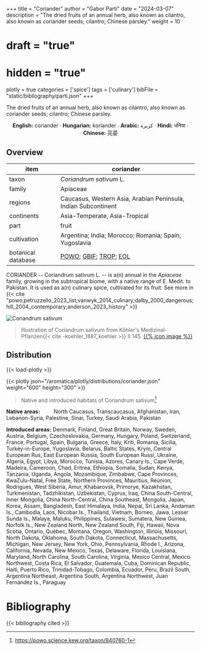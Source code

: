 +++
title = "Coriander"
author = "Gabor Parti"
date = "2024-03-07"
description = "The dried fruits of an annual herb, also known as cilantro, also known as coriander seeds; cilantro; Chinese parsley."
weight = 10
# draft = "true"
# hidden = "true"
plotly = true
categories = ['spice']
tags = ['culinary']
bibFile = "static/bibliography/parti.json"
+++

The dried fruits of an annual herb, also known as cilantro, also known as coriander seeds; cilantro; Chinese parsley. [<i class="fab fa-wikipedia-w"></i>](https://en.wikipedia.org/wiki/Coriander)

<center>

**English:** coriander · **Hungarian:** koriander · **Arabic:** <span class="arabic-text" dir="rtl">كزبرة</span> · **Hindi:** <span class="devanagari-text">धनिया </span> · **Chinese:** <span class="traditional-chinese-text">芫荽</span>

</center>

## Overview

|       item       |                                                                                    coriander                                                                                    |
|------------------|---------------------------------------------------------------------------------------------------------------------------------------------------------------------------------|
|       taxon      |                                                                             *Coriandrum sativum* L.                                                                             |
|      family      |                                                                                     Apiaceae                                                                                    |
|      regions     |                                                          Caucasus, Western Asia, Arabian Peninsula, Indian Subcontinent                                                         |
|    continents    |                                                                          Asia-Temperate, Asia-Tropical                                                                          |
|       part       |                                                                                      fruit                                                                                      |
|    cultivation   |                                                              Argentina; India; Morocco; Romania; Spain; Yugoslavia                                                              |
|botanical database|[POWO](https://powo.science.kew.org/taxon/840760-1); [GBIF](https://www.gbif.org/species/3034871); [TROP](https://tropicos.org/name/1700064); [EOL](https://eol.org/pages/581687)|

CORIANDER -- Coriandrum sativum L. -- is a(n) annual in the *Apiaceae* family, growing in the subtropical biome, with a native range of E. Medit. to Pakistan. It is used as a(n) culinary spice, cultivated for its fruit. See more in  {{< cite "powo;petruzzello_2023_list;vanwyk_2014_culinary;dalby_2000_dangerous;hill_2004_contemporary;anderson_2023_history" >}}

![Coriandrum sativum](/images/illustrations/coriander.png?width=40rem "Illustration of Coriandrum sativum from Köhler's Medizinal-Pflanzen")

>Illustration of Coriandrum sativum from Köhler's Medizinal-Pflanzen{{< cite -koehler_1887_koehler >}} II 145. [{{% icon image %}}](https://www.biodiversitylibrary.org/item/10837#page/635/mode/1up)

## Distribution

{{< load-plotly >}}

{{< plotly json="/aromatica/plotly/distributions/coriander.json" weight="600" height="300" >}}

>Native and introduced habitats of Coriandrum sativum[^powo]

[^powo]: https://powo.science.kew.org/taxon/840760-1

<p style="text-align:left;">

**Native areas:** &ensp; &ensp; &ensp; North Caucasus, Transcaucasus, Afghanistan, Iran, Lebanon-Syria, Palestine, Sinai, Turkey, Saudi Arabia, Pakistan

**Introduced areas:** Denmark, Finland, Great Britain, Norway, Sweden, Austria, Belgium, Czechoslovakia, Germany, Hungary, Poland, Switzerland, France, Portugal, Spain, Bulgaria, Greece, Italy, Kriti, Romania, Sicilia, Turkey-in-Europe, Yugoslavia, Belarus, Baltic States, Krym, Central European Rus, East European Russia, South European Russi, Ukraine, Algeria, Egypt, Libya, Morocco, Tunisia, Azores, Canary Is., Cape Verde, Madeira, Cameroon, Chad, Eritrea, Ethiopia, Somalia, Sudan, Kenya, Tanzania, Uganda, Angola, Mozambique, Zimbabwe, Cape Provinces, KwaZulu-Natal, Free State, Northern Provinces, Mauritius, Réunion, Rodrigues, West Siberia, Amur, Khabarovsk, Primorye, Kazakhstan, Turkmenistan, Tadzhikistan, Uzbekistan, Cyprus, Iraq, China South-Central, Inner Mongolia, China North-Central, China Southeast, Mongolia, Japan, Korea, Assam, Bangladesh, East Himalaya, India, Nepal, Sri Lanka, Andaman Is., Cambodia, Laos, Nicobar Is., Thailand, Vietnam, Borneo, Jawa, Lesser Sunda Is., Malaya, Maluku, Philippines, Sulawesi, Sumatera, New Guinea, Norfolk Is., New Zealand North, New Zealand South, Fiji, Hawaii, Nova Scotia, Ontario, Québec, Montana, Oregon, Washington, Illinois, Missouri, North Dakota, Oklahoma, South Dakota, Connecticut, Massachusetts, Michigan, New Jersey, New York, Ohio, Pennsylvania, Rhode I., Arizona, California, Nevada, New Mexico, Texas, Delaware, Florida, Louisiana, Maryland, North Carolina, South Carolina, Virginia, Mexico Central, Mexico Northwest, Costa Rica, El Salvador, Guatemala, Cuba, Dominican Republic, Haiti, Puerto Rico, Trinidad-Tobago, Colombia, Ecuador, Peru, Brazil South, Argentina Northeast, Argentina South, Argentina Northwest, Juan Fernández Is., Paraguay

</p>



# Bibliography

{{< bibliography cited >}}

